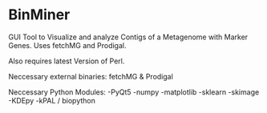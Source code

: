 # BinMiner
GUI Tool to Visualize and analyze Contigs of a Metagenome with Marker Genes. Uses fetchMG and Prodigal.

Also requires latest Version of Perl.

Neccessary external binaries:
fetchMG & Prodigal

Neccessary Python Modules:
-PyQt5
-numpy
-matplotlib
-sklearn
-skimage
-KDEpy
-kPAL / biopython
